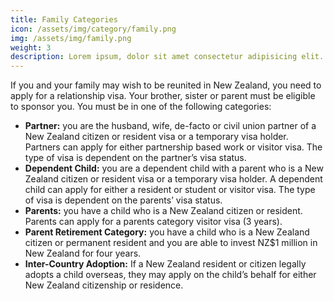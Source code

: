 ```yaml
---
title: Family Categories
icon: /assets/img/category/family.png
img: /assets/img/family.png
weight: 3
description: Lorem ipsum, dolor sit amet consectetur adipisicing elit. Aliquid quasi similique totam, molestias necessitatibus rem dignissimos reprehenderit facilis laborum qui.
---
```


If you and your family may wish to be reunited in New Zealand, you need to apply for a relationship visa. Your brother, sister or parent must be eligible to sponsor you. You must be in one of the following categories:

- **Partner:** you are the husband, wife, de-facto or civil union partner of a New Zealand citizen or resident visa or a temporary visa holder. Partners can apply for either partnership based work or visitor visa. The type of visa is dependent on the partner’s visa status.
- **Dependent Child:** you are a dependent child with a parent who is a New Zealand citizen or resident visa or a temporary visa holder. A dependent child can apply for either a resident or student or visitor visa. The type of visa is dependent on the parents’ visa status.
- **Parents:** you have a child who is a New Zealand citizen or resident. Parents can apply for a parents category visitor visa (3 years).
- **Parent Retirement Category:** you have a child who is a New Zealand citizen or permanent resident and you are able to invest NZ$1 million in New Zealand for four years.
- **Inter-Country Adoption:** If a New Zealand resident or citizen legally adopts a child overseas, they may apply on the child’s behalf for either New Zealand citizenship or residence.
